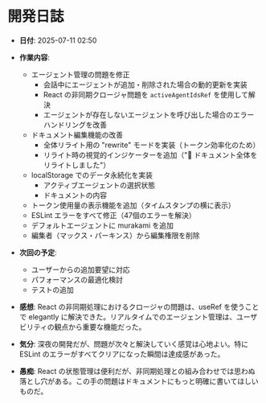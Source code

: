 # 開発日誌

- **日付**: 2025-07-11 02:50
- **作業内容**:
  - エージェント管理の問題を修正
    - 会話中にエージェントが追加・削除された場合の動的更新を実装
    - React の非同期クロージャ問題を `activeAgentIdsRef` を使用して解決
    - エージェントが存在しないエージェントを呼び出した場合のエラーハンドリングを改善
  - ドキュメント編集機能の改善
    - 全体リライト用の "rewrite" モードを実装（トークン効率化のため）
    - リライト時の視覚的インジケーターを追加（"📝 ドキュメント全体をリライトしました"）
  - localStorage でのデータ永続化を実装
    - アクティブエージェントの選択状態
    - ドキュメントの内容
  - トークン使用量の表示機能を追加（タイムスタンプの横に表示）
  - ESLint エラーをすべて修正（47個のエラーを解決）
  - デフォルトエージェントに murakami を追加
  - 編集者（マックス・パーキンス）から編集権限を削除

- **次回の予定**:
  - ユーザーからの追加要望に対応
  - パフォーマンスの最適化検討
  - テストの追加

- **感想**: 
  React の非同期処理におけるクロージャの問題は、useRef を使うことで elegantly に解決できた。リアルタイムでのエージェント管理は、ユーザビリティの観点から重要な機能だった。

- **気分**: 
  深夜の開発だが、問題が次々と解決していく感覚は心地よい。特に ESLint のエラーがすべてクリアになった瞬間は達成感があった。

- **愚痴**: 
  React の状態管理は便利だが、非同期処理との組み合わせでは思わぬ落とし穴がある。この手の問題はドキュメントにもっと明確に書いてほしいものだ。